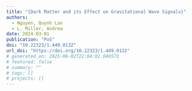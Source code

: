 ```yaml
---
title: "{Dark Matter and its Effect on Gravitational Wave Signals}"
authors:
  - Nguyen, Quynh Lan
  - L. Miller, Andrew
date: 2024-03-01
publication: "PoS"
doi: "10.22323/1.449.0132"
url_doi: "https://doi.org/10.22323/1.449.0132"
# generated_on: 2025-06-02T22:04:01.049573
# featured: false
# summary: ""
# tags: []
# projects: []
---
```

